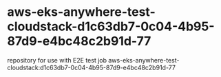 # aws-eks-anywhere-test-cloudstack-d1c63db7-0c04-4b95-87d9-e4bc48c2b91d-77
repository for use with E2E test job aws-eks-anywhere-test-cloudstack:d1c63db7-0c04-4b95-87d9-e4bc48c2b91d-77

